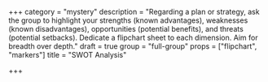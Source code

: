 +++
category = "mystery"
description = "Regarding a plan or strategy, ask the group to highlight your strengths (known advantages), weaknesses (known disadvantages), opportunities (potential benefits), and threats (potential setbacks). Dedicate a flipchart sheet to each dimension. Aim for breadth over depth."
draft = true
group = "full-group"
props = ["flipchart", "markers"]
title = "SWOT Analysis"

+++
